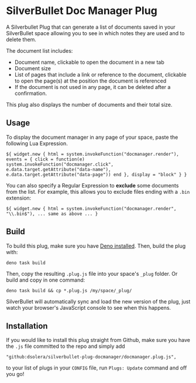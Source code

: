 
# SilverBullet Doc Manager Plug

A Silverbullet Plug that can generate a list of documents saved in your SilverBullet space allowing you to see in which notes they are used and to delete them.

The document list includes:

* Document name, clickable to open the document in a new tab
* Document size
* List of pages that include a link or reference to the document, clickable to open the page(s) at the position the document is referenced
* If the document is not used in any page, it can be deleted after a confirmation.

This plug also displays the number of documents and their total size.

## Usage

To display the document manager in any page of your space, paste the following Lua Expression.
```
${ widget.new { html = system.invokeFunction("docmanager.render"), events = { click = function(e) system.invokeFunction("docmanager.click", e.data.target.getAttribute("data-name"), e.data.target.getAttribute("data-page")) end }, display = "block" } }
```

You can also specify a Regular Expression to **exclude** some documents from the list. For example, this allows you to exclude files ending with a `.bin` extension:
```
${ widget.new { html = system.invokeFunction("docmanager.render", "\\.bin$"), ... same as above ... }
```

## Build
To build this plug, make sure you have [Deno installed](https://docs.deno.com/runtime/). Then, build the plug with:

```shell
deno task build
```

Then, copy the resulting `.plug.js` file into your space's `_plug` folder. Or build and copy in one command:

```shell
deno task build && cp *.plug.js /my/space/_plug/
```

SilverBullet will automatically sync and load the new version of the plug, just watch your browser's JavaScript console to see when this happens.

## Installation
If you would like to install this plug straight from Github, make sure you have the `.js` file committed to the repo and simply add

```
"github:dsolera/silverbullet-plug-docmanager/docmanager.plug.js",
```

to your list of plugs in your `CONFIG` file, run `Plugs: Update` command and off you go!

